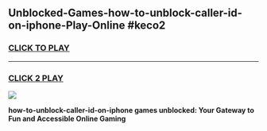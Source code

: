 
## Unblocked-Games-how-to-unblock-caller-id-on-iphone-Play-Online #keco2
<h3>
<a href="https://news.freeplayer.one?title=how-to-unblock-caller-id-on-iphone&ref=3">CLICK TO PLAY</a></h3>
<hr>

<h3>
<a href="https://news.freeplayer.one?title=how-to-unblock-caller-id-on-iphone&ref=3">CLICK 2 PLAY</a>
  
</h3>

<a href="https://news.freeplayer.one?title=how-to-unblock-caller-id-on-iphone&ref=3"><img src="https://clearcache.store/games.png"></a>


**how-to-unblock-caller-id-on-iphone games unblocked: Your Gateway to Fun and Accessible Online Gaming**
